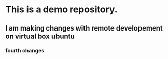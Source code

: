 # This is a demo repository.

## I am making changes with remote developement on virtual box ubuntu

### fourth changes